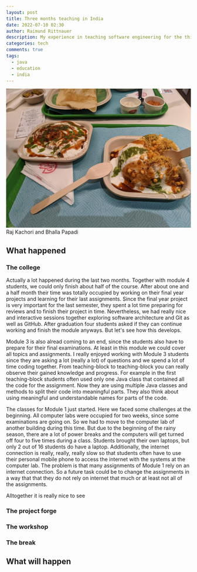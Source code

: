 ```yaml
---
layout: post
title: Three months teaching in India
date: 2022-07-10 02:30
author: Raimund Rittnauer
description: My experience in teaching software engineering for the third month at a rural college in India
categories: tech
comments: true
tags:
  - java
  - education
  - india
---
```


<div class="img_row">
  <a href="/assets/img/2022-07-10-three-months-teaching-in-india/raj-kachori-bhalla-papadi.jpeg" target="_blank">
    <img class="col three" src="/assets/img/2022-07-10-three-months-teaching-in-india/raj-kachori-bhalla-papadi.jpeg">
  </a>
</div>
<div class="col three caption">
	Raj Kachori and Bhalla Papadi
</div>

## What happened
### The college

Actually a lot happened during the last two months. Together with module 4 students, we could only finish about half of the course. After about one and a half month their time was totally occupied by working on their final year projects and learning for their last assignments. Since the final year project is very important for the last semester, they spent a lot time preparing for reviews and to finish their project in time. Nevertheless, we had really nice and interactive sessions together exploring software architecture and Git as well as GitHub. After graduation four students asked if they can continue working and finish the module anyways. But let's see how this develops.

Module 3 is also alread coming to an end, since the students also have to prepare for their final examinations. At least in this module we could cover all topics and assignments. I really enjoyed working with Module 3 students since they are asking a lot (really a lot) of questions and we spend a lot of time coding together. From teaching-block to teaching-block you can really observe their gained knowledge and progress. For example in the first teaching-block students often used only one Java class that contained all the code for the assignment. Now they are using multiple Java classes and methods to split their code into meaningful parts. They also think about using meaningful and understandable names for parts of the code.

The classes for Module 1 just started. Here we faced some challenges at the beginning. All computer labs were occupied for two weeks, since some examinations are going on. So we had to move to the computer lab of another building during this time. But due to the beginning of the rainy season, there are a lot of power breaks and the computers will get turned off four to five times during a class. Students brought their own laptops, but only 2 out of 16 students do have a laptop. Additionally, the internet connection is really, really, really slow so that students often have to use their personal mobile phone to access the internet with the systems at the computer lab. The problem is that many assignments of Module 1 rely on an internet connection. So a future task could be to change the assignments in a way that that they do not rely on internet that much or at least not all of the assignments.

Alltogether it is really nice to see 

### The project forge

### The workshop

### The break

## What will happen